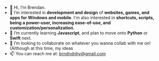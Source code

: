 - 👋 Hi, I’m Brendan.
- 👀 I’m interested in <b>development and design</b> of <b>websites, games, and apps for Windows and mobile</b>. I'm also interested in <b>shortcuts, scripts, being a power-user, increasing ease-of-use, and customization/personalization</b>.
- 🌱 I’m currently learning <b>Javascript</b>, and plan to move onto <b>Python</b> or <b>Swift</b> next.
- 💞️ I’m looking to collaborate on whatever you wanna collab with me on! (Although at this time, my ideas
- 📫 You can reach me at: brndndnhy@gmail.com

<!---
bdanahy/bdanahy is a ✨ special ✨ repository because its `README.md` (this file) appears on your GitHub profile.
You can click the Preview link to take a look at your changes.
--->
